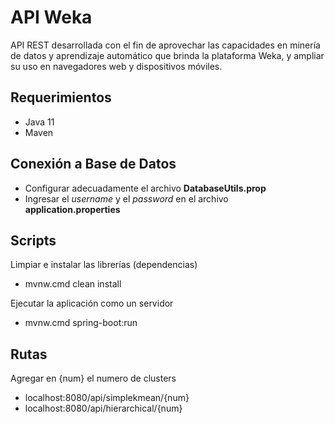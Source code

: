 # API Weka
API REST desarrollada con el fin de aprovechar las capacidades en minería de datos y aprendizaje automático que brinda la plataforma Weka, y ampliar su uso en navegadores web y dispositivos móviles.

## Requerimientos
- Java 11
- Maven

## Conexión a Base de Datos
- Configurar adecuadamente el archivo **DatabaseUtils.prop**
- Ingresar el *username* y el *password* en el archivo **application.properties**

## Scripts
Limpiar e instalar las librerías (dependencias)
- mvnw.cmd clean install

Ejecutar la aplicación como un servidor
- mvnw.cmd spring-boot:run

## Rutas
Agregar en {num} el numero de clusters
- localhost:8080/api/simplekmean/{num}
- localhost:8080/api/hierarchical/{num}